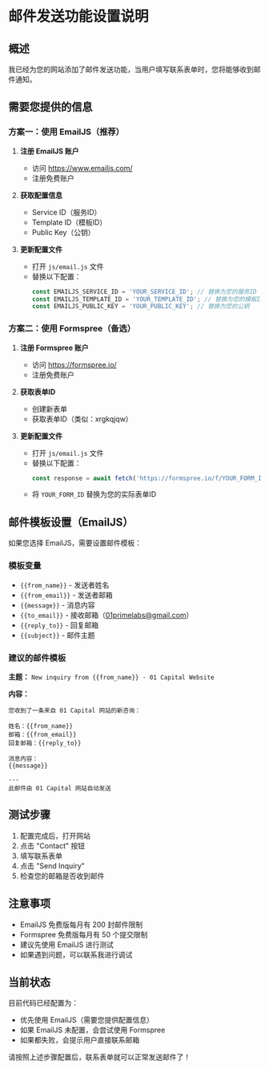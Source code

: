 # 邮件发送功能设置说明

## 概述
我已经为您的网站添加了邮件发送功能，当用户填写联系表单时，您将能够收到邮件通知。

## 需要您提供的信息

### 方案一：使用 EmailJS（推荐）
1. **注册 EmailJS 账户**
   - 访问 https://www.emailjs.com/
   - 注册免费账户

2. **获取配置信息**
   - Service ID（服务ID）
   - Template ID（模板ID）
   - Public Key（公钥）

3. **更新配置文件**
   - 打开 `js/email.js` 文件
   - 替换以下配置：
     ```javascript
     const EMAILJS_SERVICE_ID = 'YOUR_SERVICE_ID'; // 替换为您的服务ID
     const EMAILJS_TEMPLATE_ID = 'YOUR_TEMPLATE_ID'; // 替换为您的模板ID
     const EMAILJS_PUBLIC_KEY = 'YOUR_PUBLIC_KEY'; // 替换为您的公钥
     ```

### 方案二：使用 Formspree（备选）
1. **注册 Formspree 账户**
   - 访问 https://formspree.io/
   - 注册免费账户

2. **获取表单ID**
   - 创建新表单
   - 获取表单ID（类似：xrgkqjqw）

3. **更新配置文件**
   - 打开 `js/email.js` 文件
   - 替换以下配置：
     ```javascript
     const response = await fetch('https://formspree.io/f/YOUR_FORM_ID', {
     ```
   - 将 `YOUR_FORM_ID` 替换为您的实际表单ID

## 邮件模板设置（EmailJS）

如果您选择 EmailJS，需要设置邮件模板：

### 模板变量
- `{{from_name}}` - 发送者姓名
- `{{from_email}}` - 发送者邮箱
- `{{message}}` - 消息内容
- `{{to_email}}` - 接收邮箱（01primelabs@gmail.com）
- `{{reply_to}}` - 回复邮箱
- `{{subject}}` - 邮件主题

### 建议的邮件模板
**主题：** `New inquiry from {{from_name}} - 01 Capital Website`

**内容：**
```
您收到了一条来自 01 Capital 网站的新咨询：

姓名：{{from_name}}
邮箱：{{from_email}}
回复邮箱：{{reply_to}}

消息内容：
{{message}}

---
此邮件由 01 Capital 网站自动发送
```

## 测试步骤

1. 配置完成后，打开网站
2. 点击 "Contact" 按钮
3. 填写联系表单
4. 点击 "Send Inquiry"
5. 检查您的邮箱是否收到邮件

## 注意事项

- EmailJS 免费版每月有 200 封邮件限制
- Formspree 免费版每月有 50 个提交限制
- 建议先使用 EmailJS 进行测试
- 如果遇到问题，可以联系我进行调试

## 当前状态

目前代码已经配置为：
- 优先使用 EmailJS（需要您提供配置信息）
- 如果 EmailJS 未配置，会尝试使用 Formspree
- 如果都失败，会提示用户直接联系邮箱

请按照上述步骤配置后，联系表单就可以正常发送邮件了！

